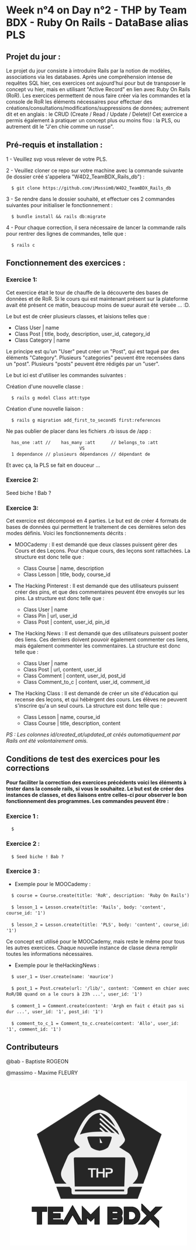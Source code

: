 # Week n°4 on Day n°2 - THP by Team BDX - Ruby On Rails - DataBase alias PLS

## Projet du jour :

Le projet du jour consiste à introduire Rails par la notion de modèles, associations via les databases. Après une compréhension intense de requêtes SQL hier, ces exercices ont aujourd'hui pour but de transposer le concept vu hier, mais en utilisant "Active Record" en lien avec Ruby On Rails (RoR). Les exercices permettent de nous faire créer via les commandes et la console de RoR les éléments nécessaires pour effectuer des créations/consultations/modifications/suppressions de données; autrement dit et en anglais : le CRUD (Create / Read / Update / Delete)! Cet exercice a permis également à pratiquer un concept plus ou moins flou : la PLS, ou autrement dit le "J'en chie comme un russe".

## Pré-requis et installation :

1 - Veuillez svp vous relever de votre PLS.

2 - Veuillez cloner ce repo sur votre machine avec la commande suivante (le dossier créé s'appelera "W4D2_TeamBDX_Rails_db") :

```
  $ git clone https://github.com/iMassim0/W4D2_TeamBDX_Rails_db
```

3 - Se rendre dans le dossier souhaité, et effectuer ces 2 commandes suivantes pour initialiser le fonctionnement :

```
  $ bundle install && rails db:migrate
```

4 - Pour chaque correction, il sera nécessaire de lancer la commande rails pour rentrer des lignes de commandes, telle que :

```
  $ rails c
```

## Fonctionnement des exercices :

### Exercice 1:

Cet exercice était le tour de chauffe de la découverte des bases de données et de RoR. Si le cours qui est maintenant présent sur la plateforme avait été présent ce matin, beaucoup moins de sueur aurait été versée ... :D.

Le but est de créer plusieurs classes, et laisions telles que :

  - Class User | name
  - Class Post | title, body, description, user_id, category_id
  - Class Category | name

Le principe est qu'un "User" peut créer un "Post", qui est tagué par des éléments "Category". Plusieurs "categories" peuvent être recensées dans un "post". Plusieurs "posts" peuvent être rédigés par un "user".

Le but ici est d'utiliser les commandes suivantes :

Création d'une nouvelle classe :
```
  $ rails g model Class att:type
```

Création d'une nouvelle liaison :
```
  $ rails g migration add_first_to_secondS first:references
```

Ne pas oublier de placer dans les fichiers .rb issus de /app :
```
  has_one :att //    has_many :att      // belongs_to :att
                            VS
  1 dependance // plusieurs dépendances // dépendant de
```

Et avec ça, la PLS se fait en douceur ...

### Exercice 2:

Seed biche ! Bab ?

### Exercice 3:

Cet exercice est décomposé en 4 parties. Le but est de créer 4 formats de bases de données qui permettent le traitement de ces dernières selon des modes définis. Voici les fonctionnements décrits :

  * MOOCademy : Il est demandé que deux classes puissent gérer des Cours et des Leçons. Pour chaque cours, des leçons sont rattachées. La structure est donc telle que :
    - Class Course | name, description
    - Class Lesson | title, body, course_id

  * The Hacking Pinterest : Il est demandé que des utilisateurs puissent créer des pins, et que des commentaires peuvent être envoyés sur les pins. La structure est donc telle que :
    - Class User | name
    - Class Pin | url, user_id
    - Class Post | content, user_id, pin_id

  * The Hacking News : Il est demandé que des utilisateurs puissent poster des liens. Ces derniers doivent pouvoir également commenter ces liens, mais également commenter les commentaires. La structure est donc telle que :
    - Class User | name
    - Class Post | url, content, user_id
    - Class Comment | content, user_id, post_id
    - Class Comment_to_c | content, user_id, comment_id

  * The Hacking Class : Il est demandé de créer un site d'éducation qui recense des leçons, et qui hébèrgent des cours. Les élèves ne peuvent s'inscrire qu'a un seul cours. La structure est donc telle que :
    - Class Lesson | name, course_id
    - Class Course | title, description, content

*PS : Les colonnes id/created_at/updated_at créés automatiquement par Rails ont été volontairement omis.*

## Conditions de test des exercices pour les corrections

**Pour faciliter la correction des exercices précédents voici les éléments à tester dans la console rails, si vous le souhaitez. Le but est de créer des instances de classes, et des liaisons entre celles-ci pour observer le bon fonctionnement des programmes. Les commandes peuvent être :**

### Exercice 1 :

```
  $
```

### Exercice 2 :

```
  $ Seed biche ! Bab ?
```

### Exercice 3 :

  * Exemple pour le MOOCademy :

```
  $ course = Course.create(title: 'RoR', description: 'Ruby On Rails')

  $ lesson_1 = Lesson.create(title: 'Rails', body: 'content', course_id: '1')

  $ lesson_2 = Lesson.create(title: 'PLS', body: 'content', course_id: '1')
```

Ce concept est utilisé pour le MOOCademy, mais reste le même pour tous les autres exercices. Chaque nouvelle instance de classe devra remplir toutes les informations nécessaires.

  * Exemple pour le theHackingNews :

```
  $ user_1 = User.create(name: 'maurice')

  $ post_1 = Post.create(url: '/lib/', content: 'Comment en chier avec RoR/DB quand on a le cours à 23h ...', user_id: '1')

  $ comment_1 = Comment.create(content: 'Argh en fait c était pas si dur ...', user_id: '1', post_id: '1')

  $ comment_to_c_1 = Comment_to_c.create(content: 'Allo', user_id: '1', comment_id: '1')
```

## Contributeurs

@bab - Baptiste ROGEON

@massimo - Maxime FLEURY

<p align="center">
  <img src="THP_BDX.png"/>
</p>
